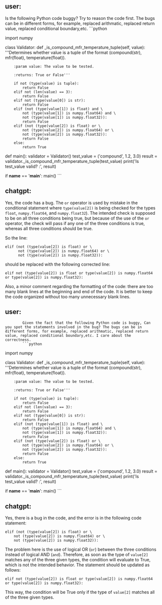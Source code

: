 

## user: 

Is the following Python code buggy? Try to reason the code first. The bugs can be in different forms, for example, replaced arithmatic, replaced return value, replaced conditional boundary,etc.
            ```python
            
























import numpy


class Validator:
    def _is_compound_mfr_temperature_tuple(self, value):
        '''Determines whether value is a tuple of the format
        (compound(str), mfr(float), temperature(float)).

        :param value: The value to be tested.

        :returns: True or False'''
        
        if not (type(value) is tuple):
            return False
        elif not (len(value) == 3):
            return False
        elif not (type(value[0]) is str):
            return False
        elif (not (type(value[1]) is float) and \
            not (type(value[1]) is numpy.float64) and \
            not (type(value[1]) is numpy.float32)):
            return False
        elif (not (type(value[2]) is float) or \
            not (type(value[2]) is numpy.float64) or \
            not (type(value[2]) is numpy.float32)):
            return False
        else:
            return True


def main():
    validator = Validator()
    test_value = ('compound', 1.2, 3.0)
    result = validator._is_compound_mfr_temperature_tuple(test_value)
    print('Is test_value valid? :', result)


if __name__ == '__main__':
    main()
            ```
            

## chatgpt: 

Yes, the code has a bug. The `or` operator is used by mistake in the conditional statement where `type(value[2])` is being checked for the types `float`, `numpy.float64`, and `numpy.float32`). The intended check is supposed to be on all three conditions being true, but because of the use of the `or` operator, the check will pass if any one of the three conditions is true, whereas all three conditions should be true.

So the line:
```
elif (not (type(value[2]) is float) or \
      not (type(value[2]) is numpy.float64) or \
      not (type(value[2]) is numpy.float32)):
```
should be replaced with the following corrected line:
```
elif not (type(value[2]) is float or type(value[2]) is numpy.float64 or type(value[2]) is numpy.float32):
```

Also, a minor comment regarding the formatting of the code: there are too many blank lines at the beginning and end of the code. It is better to keep the code organized without too many unnecessary blank lines.

## user: 


            Given the fact that the following Python code is buggy, Can you spot the statements involved in the bug? The bugs can be in different forms, for example, replaced arithmatic, replaced return value, replaced conditional boundary,etc. I care about the correctness.
            ```python
            
























import numpy


class Validator:
    def _is_compound_mfr_temperature_tuple(self, value):
        '''Determines whether value is a tuple of the format
        (compound(str), mfr(float), temperature(float)).

        :param value: The value to be tested.

        :returns: True or False'''
        
        if not (type(value) is tuple):
            return False
        elif not (len(value) == 3):
            return False
        elif not (type(value[0]) is str):
            return False
        elif (not (type(value[1]) is float) and \
            not (type(value[1]) is numpy.float64) and \
            not (type(value[1]) is numpy.float32)):
            return False
        elif (not (type(value[2]) is float) or \
            not (type(value[2]) is numpy.float64) or \
            not (type(value[2]) is numpy.float32)):
            return False
        else:
            return True


def main():
    validator = Validator()
    test_value = ('compound', 1.2, 3.0)
    result = validator._is_compound_mfr_temperature_tuple(test_value)
    print('Is test_value valid? :', result)


if __name__ == '__main__':
    main()
            ```
            

## chatgpt: 

Yes, there is a bug in the code, and the error is in the following code statement:

```
elif (not (type(value[2]) is float) or \
    not (type(value[2]) is numpy.float64) or \
    not (type(value[2]) is numpy.float32)):
```

The problem here is the use of logical OR (`or`) between the three conditions instead of logical AND (`and`). Therefore, as soon as the type of `value[2]` matches any of the three given types, the condition will evaluate to True, which is not the intended behavior. The statement should be updated as follows:

```
elif not (type(value[2]) is float or type(value[2]) is numpy.float64 or type(value[2]) is numpy.float32):
```

This way, the condition will be True only if the type of `value[2]` matches all of the three given types.